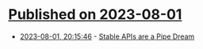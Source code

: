 # [Published on 2023-08-01](index.md)

* [2023-08-01, 20:15:46](https://lobste.rs/s/fkf2by/stable_apis_are_pipe_dream) - [Stable APIs are a Pipe Dream](https://note89.github.io/pipe-dream/)
